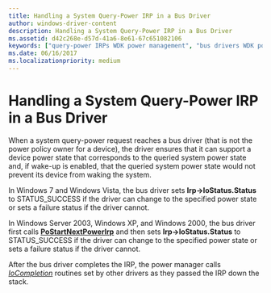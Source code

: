 ```yaml
---
title: Handling a System Query-Power IRP in a Bus Driver
author: windows-driver-content
description: Handling a System Query-Power IRP in a Bus Driver
ms.assetid: d42c268e-d57d-41a6-8e61-67c651082106
keywords: ["query-power IRPs WDK power management", "bus drivers WDK power management"]
ms.date: 06/16/2017
ms.localizationpriority: medium
---
```


# Handling a System Query-Power IRP in a Bus Driver





When a system query-power request reaches a bus driver (that is not the power policy owner for a device), the driver ensures that it can support a device power state that corresponds to the queried system power state and, if wake-up is enabled, that the queried system power state would not prevent its device from waking the system.

In Windows 7 and Windows Vista, the bus driver sets **Irp-&gt;IoStatus.Status** to STATUS\_SUCCESS if the driver can change to the specified power state or sets a failure status if the driver cannot.

In Windows Server 2003, Windows XP, and Windows 2000, the bus driver first calls [**PoStartNextPowerIrp**](https://msdn.microsoft.com/library/windows/hardware/ff559776) and then sets **Irp-&gt;IoStatus.Status** to STATUS\_SUCCESS if the driver can change to the specified power state or sets a failure status if the driver cannot.

After the bus driver completes the IRP, the power manager calls [*IoCompletion*](https://msdn.microsoft.com/library/windows/hardware/ff548354) routines set by other drivers as they passed the IRP down the stack.

 

 




